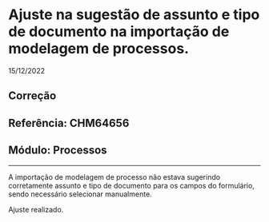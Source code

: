 # Ajuste na sugestão de assunto e tipo de documento na importação de modelagem de processos.
15/12/2022
## Correção
## Referência: CHM64656
## Módulo: Processos
***

A importação de modelagem de processo não estava sugerindo corretamente assunto e tipo de documento para os campos do formulário, sendo necessário selecionar manualmente.

Ajuste realizado.